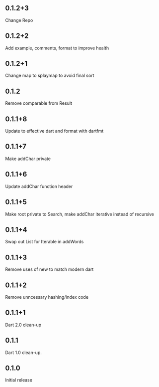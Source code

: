 ## 0.1.2+3

Change Repo

## 0.1.2+2

Add example, comments, format to improve health

## 0.1.2+1

Change map to splaymap to avoid final sort

## 0.1.2

Remove comparable from Result

## 0.1.1+8

Update to effective dart and format with dartfmt

## 0.1.1+7

Make addChar private

## 0.1.1+6

Update addChar function header

## 0.1.1+5

Make root private to Search, make addChar iterative instead of recursive

## 0.1.1+4

Swap out List for Iterable in addWords

## 0.1.1+3

Remove uses of new to match modern dart

## 0.1.1+2

Remove unncessary hashing/index code

## 0.1.1+1

Dart 2.0 clean-up

## 0.1.1

Dart 1.0 clean-up.

## 0.1.0

Initial release
